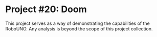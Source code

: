 # Project #20: Doom

This project serves as a way of demonstrating the capabilities of the RoboUNO. Any analysis is beyond the scope of this project collection.
